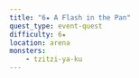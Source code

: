 ```yaml
---
title: "6★ A Flash in the Pan"
quest_type: event-quest
difficulty: 6★
location: arena
monsters:
    - tzitzi-ya-ku
---
```

